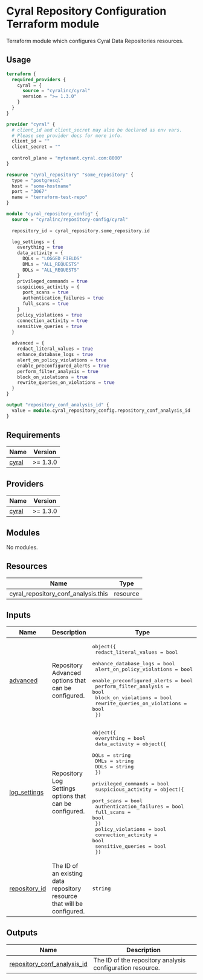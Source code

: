 # Cyral Repository Configuration Terraform module
Terraform module which configures Cyral Data Repositories resources.

## Usage
```terraform
terraform {
  required_providers {
    cyral = {
      source = "cyralinc/cyral"
      version = ">= 1.3.0"
    }
  }
}

provider "cyral" {
  # client_id and client_secret may also be declared as env vars.
  # Please see provider docs for more info.
  client_id = ""
  client_secret = ""
  
  control_plane = "mytenant.cyral.com:8000"
}

resource "cyral_repository" "some_repository" {
  type = "postgresql"
  host = "some-hostname"
  port = "3067"
  name = "terraform-test-repo"
}

module "cyral_repository_config" {
  source = "cyralinc/repository-config/cyral"
  
  repository_id = cyral_repository.some_repository.id

  log_settings = {
    everything = true
    data_activity = {
      DQLs = "LOGGED_FIELDS"
      DMLs = "ALL_REQUESTS"
      DDLs = "ALL_REQUESTS"
    }
    privileged_commands = true
    suspicious_activity = {
      port_scans = true
      authentication_failures = true
      full_scans = true
    }
    policy_violations = true
    connection_activity = true
    sensitive_queries = true
  }
  
  advanced = {
    redact_literal_values = true
    enhance_database_logs = true
    alert_on_policy_violations = true
    enable_preconfigured_alerts = true
    perform_filter_analysis = true
    block_on_violations = true
    rewrite_queries_on_violations = true
  }
}

output "repository_conf_analysis_id" {
  value = module.cyral_repository_config.repository_conf_analysis_id
}
```

## Requirements

| Name | Version |
|------|---------|
| <a name="requirement_cyral"></a> [cyral](#requirement\_cyral) | >= 1.3.0 |

## Providers

| Name | Version |
|------|---------|
| <a name="provider_cyral"></a> [cyral](#provider\_cyral) | >= 1.3.0 |

## Modules

No modules.

## Resources

| Name | Type |
|------|------|
| cyral_repository_conf_analysis.this | resource |

## Inputs

| Name | Description | Type | Default | Required |
|------|-------------|------|---------|:--------:|
| <a name="input_advanced"></a> [advanced](#input\_advanced) | Repository Advanced options that can be configured. | <pre>object({<br>    redact_literal_values = bool<br>    enhance_database_logs = bool<br>    alert_on_policy_violations = bool<br>    enable_preconfigured_alerts = bool<br>    perform_filter_analysis = bool<br>    block_on_violations = bool<br>    rewrite_queries_on_violations = bool<br>  })</pre> | <pre>{<br>  "alert_on_policy_violations": true,<br>  "block_on_violations": false,<br>  "enable_preconfigured_alerts": true,<br>  "enhance_database_logs": false,<br>  "perform_filter_analysis": true,<br>  "redact_literal_values": true,<br>  "rewrite_queries_on_violations": false<br>}</pre> | no |
| <a name="input_log_settings"></a> [log\_settings](#input\_log\_settings) | Repository Log Settings options that can be configured. | <pre>object({<br>    everything = bool<br>    data_activity = object({<br>      DQLs = string<br>      DMLs = string<br>      DDLs = string<br>    })<br>    privileged_commands = bool<br>    suspicious_activity = object({<br>      port_scans = bool<br>      authentication_failures = bool<br>      full_scans = bool<br>    })<br>    policy_violations = bool<br>    connection_activity = bool<br>    sensitive_queries = bool<br>  })</pre> | <pre>{<br>  "connection_activity": false,<br>  "data_activity": {<br>    "DDLs": "",<br>    "DMLs": "",<br>    "DQLs": ""<br>  },<br>  "everything": true,<br>  "policy_violations": false,<br>  "privileged_commands": false,<br>  "sensitive_queries": false,<br>  "suspicious_activity": {<br>    "authentication_failures": false,<br>    "full_scans": false,<br>    "port_scans": false<br>  }<br>}</pre> | no |
| <a name="input_repository_id"></a> [repository\_id](#input\_repository\_id) | The ID of an existing data repository resource that will be configured. | `string` | n/a | yes |

## Outputs

| Name | Description |
|------|-------------|
| <a name="output_repository_conf_analysis_id"></a> [repository\_conf\_analysis\_id](#output\_repository\_conf\_analysis\_id) | The ID of the repository analysis configuration resource. |